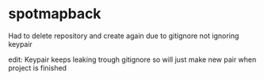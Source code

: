 # spotmapback
Had to delete repository and create again due to gitignore not ignoring keypair

edit: Keypair keeps leaking trough gitignore so will just make new pair when project is finished
